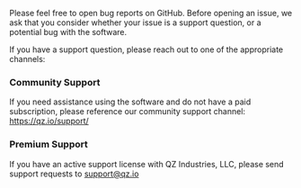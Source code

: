 Please feel free to open bug reports on GitHub. Before opening an issue, we ask that you consider whether your issue is a support question, or a potential bug with the software.

If you have a support question, please reach out to one of the appropriate channels:

### Community Support

If you need assistance using the software and do not have a paid subscription, please reference our community support channel: https://qz.io/support/

### Premium Support

If you have an active support license with QZ Industries, LLC, please send support requests to support@qz.io
